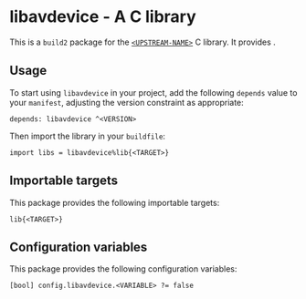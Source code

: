 # libavdevice - A C library

This is a `build2` package for the [`<UPSTREAM-NAME>`](https://<UPSTREAM-URL>)
C library. It provides <SUMMARY-OF-FUNCTIONALITY>.


## Usage

To start using `libavdevice` in your project, add the following `depends`
value to your `manifest`, adjusting the version constraint as appropriate:

```
depends: libavdevice ^<VERSION>
```

Then import the library in your `buildfile`:

```
import libs = libavdevice%lib{<TARGET>}
```


## Importable targets

This package provides the following importable targets:

```
lib{<TARGET>}
```

<DESCRIPTION-OF-IMPORTABLE-TARGETS>


## Configuration variables

This package provides the following configuration variables:

```
[bool] config.libavdevice.<VARIABLE> ?= false
```

<DESCRIPTION-OF-CONFIG-VARIABLES>
